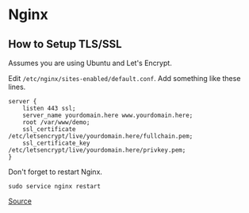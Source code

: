 Nginx
=====

How to Setup TLS/SSL
--------------------
Assumes you are using Ubuntu and Let's Encrypt.

Edit `/etc/nginx/sites-enabled/default.conf`.
Add something like these lines.

    server {
        listen 443 ssl;
        server_name yourdomain.here www.yourdomain.here;
        root /var/www/demo;
        ssl_certificate /etc/letsencrypt/live/yourdomain.here/fullchain.pem;
        ssl_certificate_key /etc/letsencrypt/live/yourdomain.here/privkey.pem;
    }

Don't forget to restart Nginx.

    sudo service nginx restart

[Source](https://letsecure.me/secure-web-deployment-with-lets-encrypt-and-nginx/)

